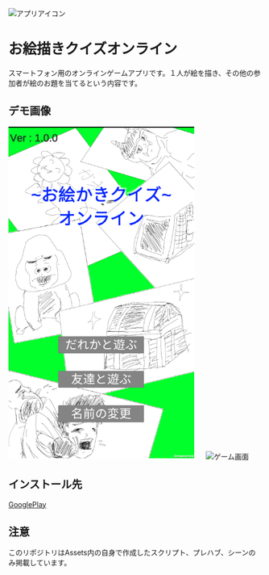 ![アプリアイコン](お絵描きクイズアプリアイコン.png)
# お絵描きクイズオンライン
スマートフォン用のオンラインゲームアプリです。１人が絵を描き、その他の参加者が絵のお題を当てるという内容です。


## デモ画像
![タイトル画面](タイトル画面.png) 　 ![ゲーム画面](ゲーム画面.png)


## インストール先
[GooglePlay](https://play.google.com/store/apps/details?id=com.Shoi.OekakiQuiz)


## 注意
このリポジトリはAssets内の自身で作成したスクリプト、プレハブ、シーンのみ掲載しています。
